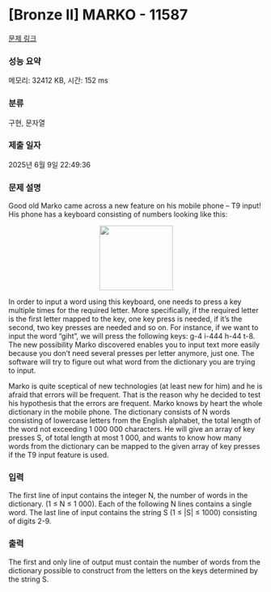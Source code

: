 # [Bronze II] MARKO - 11587 

[문제 링크](https://www.acmicpc.net/problem/11587) 

### 성능 요약

메모리: 32412 KB, 시간: 152 ms

### 분류

구현, 문자열

### 제출 일자

2025년 6월 9일 22:49:36

### 문제 설명

<p>Good old Marko came across a new feature on his mobile phone – T9 input! His phone has a keyboard consisting of numbers looking like this:</p>

<p style="text-align:center"><img alt="" src="https://onlinejudgeimages.s3-ap-northeast-1.amazonaws.com/problem/11587/1.png" style="height:128px; width:145px"></p>

<p>In order to input a word using this keyboard, one needs to press a key multiple times for the required letter. More specifically, if the required letter is the first letter mapped to the key, one key press is needed, if it’s the second, two key presses are needed and so on. For instance, if we want to input the word “giht”, we will press the following keys: g-4 i-444 h-44 t-8. The new possibility Marko discovered enables you to input text more easily because you don’t need several presses per letter anymore, just one. The software will try to figure out what word from the dictionary you are trying to input.</p>

<p>Marko is quite sceptical of new technologies (at least new for him) and he is afraid that errors will be frequent. That is the reason why he decided to test his hypothesis that the errors are frequent. Marko knows by heart the whole dictionary in the mobile phone. The dictionary consists of N words consisting of lowercase letters from the English alphabet, the total length of the word not exceeding 1 000 000 characters. He will give an array of key presses S, of total length at most 1 000, and wants to know how many words from the dictionary can be mapped to the given array of key presses if the T9 input feature is used.</p>

### 입력 

 <p>The first line of input contains the integer N, the number of words in the dictionary. (1 ≤ N ≤ 1 000). Each of the following N lines contains a single word. The last line of input contains the string S (1 ≤ |S| ≤ 1000) consisting of digits 2-9.</p>

### 출력 

 <p>The first and only line of output must contain the number of words from the dictionary possible to construct from the letters on the keys determined by the string S.</p>

